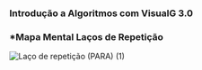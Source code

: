 

### Introdução a Algoritmos com VisualG 3.0





### *Mapa Mental Laços de Repetição
![Laço de repetição (PARA) (1)](https://github.com/Jullyene/Introducao-Algoritmos-VisualG3.0/assets/160196619/3477b0f9-dd0d-4a2f-adc3-35005562bd2d)
